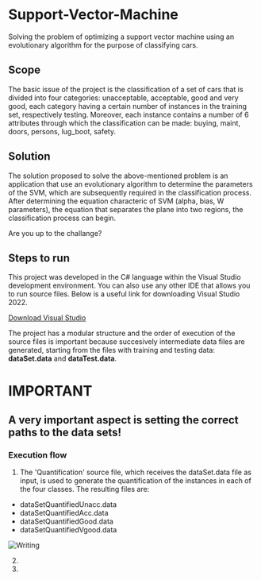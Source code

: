# Support-Vector-Machine
Solving the problem of optimizing a support vector machine using an evolutionary algorithm for the purpose of classifying cars.

## Scope
The basic issue of the project is the classification of a set of cars that is divided into four categories: unacceptable, acceptable, good and very good, each category having a certain number of instances in the training set, respectively testing. Moreover, each instance contains a number of 6 attributes through which the classification can be made: buying, maint, doors, persons, lug_boot, safety.

## Solution
The solution proposed to solve the above-mentioned problem is an application that use an evolutionary algorithm to determine the parameters of the SVM, which are subsequently required in the classification process. After determining the equation characteric of SVM (alpha, bias, W parameters), the equation that separates the plane into two regions, the classification process can begin.

Are you up to the challange?

## Steps to run
This project was developed in the C# language within the Visual Studio development environment. You can also use any other IDE that allows you to run source files.
Below is a useful link for downloading Visual Studio 2022.

[Download Visual Studio](https://visualstudio.microsoft.com/downloads/)

The project has a modular structure and the order of execution of the source files is important because succesively intermediate data files are generated, starting from the files with training and testing data: **dataSet.data** and **dataTest.data**.

# IMPORTANT 
## A very important aspect is setting the correct paths to the data sets!

### Execution flow

1. The 'Quantification' source file, which receives the dataSet.data file as input, is used to generate the quantification of the instances in each of the four classes. The resulting files are:
- dataSetQuantifiedUnacc.data
- dataSetQuantifiedAcc.data
- dataSetQuantifiedGood.data
- dataSetQuantifiedVgood.data

![Writing](https://user-images.githubusercontent.com/67193200/170867923-6d3afb39-0e29-4b88-8dba-af5e222385fe.JPG)


2.
3.
